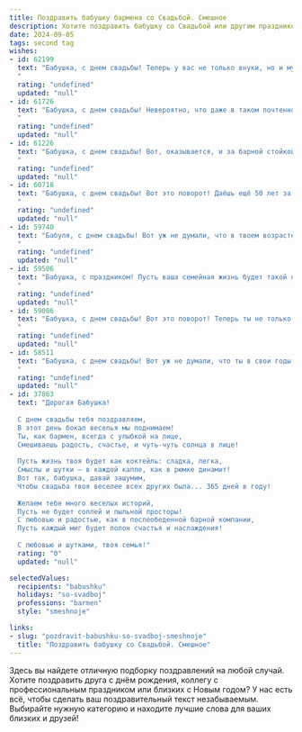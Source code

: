 ```yaml
---
title: Поздравить бабушку бармена со Свадьбой. Смешное
description: Хотите поздравить бабушку со Свадьбой или другим праздником? Наш ИИ создаст незабываемое поздравление, а вы обязательно выделитесь среди других.  
date: 2024-09-05
tags: second tag
wishes:
- id: 62199
  text: "Бабушка, с днем свадьбы! Теперь у вас не только внуки, но и муж по новой! Надеюсь, за барной стойкой он будет не хуже, чем за рулем тачки. 😉🥂
  "
  rating: "undefined"
  updated: "null"
- id: 61726
  text: "Бабушка, с днем свадьбы! Невероятно, что даже в таком почтенном возрасте ты решила связать себя узами брака! Теперь у тебя будет не только внук, но и муж, который будет носить тебе тапочки и готовить завтрак!)) Желаем вам обоим сладкой жизни и... ну, ты понимаешь 😉!
  "
  rating: "undefined"
  updated: "null"
- id: 61226
  text: "Бабушка, с днем свадьбы! Вот, оказывается, и за барной стойкой можно найти свою вторую половинку!  Желаем вам, чтобы жизнь была такой же яркой и искрящейся, как коктейли, которые вы смешиваете! 🥂🍾
  "
  rating: "undefined"
  updated: "null"
- id: 60718
  text: "Бабушка, с днем свадьбы! Вот это поворот! Даёшь ещё 50 лет за стойкой, но уже не с коктейлями, а с внуками! 😉🍹🎉
  "
  rating: "undefined"
  updated: "null"
- id: 59740
  text: "Бабуля, с днем свадьбы! Вот уж не думали, что в твоем возрасте еще найдется смельчак, кто решится на такое!  😜🥂  Пусть этот союз будет таким же бодрящим, как твои фирменные коктейли за барной стойкой! 😄
  "
  rating: "undefined"
  updated: "null"
- id: 59506
  text: "Бабушка, с праздником! Пусть ваша семейная жизнь будет такой же насыщенной и искрометной, как коктейль, который ты можешь смешать в одно мгновение!  🥂😁
  "
  rating: "undefined"
  updated: "null"
- id: 59006
  text: "Бабушка, с днем свадьбы! Вот это поворот! Теперь ты не только бабушка, но и молодая жена! Желаем, чтобы ваш бар был всегда полон гостей, а коктейли – не менее крепкими, чем ваши нервы! 😉
  "
  rating: "undefined"
  updated: "null"
- id: 58511
  text: "Бабушка, с днем свадьбы! Вот уж не думали, что ты в свои годы еще замуж выйдешь! Но мы рады, что ты нашла свое счастье, пусть даже в лице опытного бармена! 😉 Будьте счастливы! 🥂
  "
  rating: "undefined"
  updated: "null"
- id: 37863
  text: "Дорогая Бабушка!
  
  С днем свадьбы тебя поздравляем,
  В этот день бокал веселья мы поднимаем!
  Ты, как бармен, всегда с улыбкой на лице,
  Смешиваешь радость, счастье, и чуть-чуть солнца в лице!
  
  Пусть жизнь твоя будет как коктейль: сладка, легка,
  Смыслы и шутки – в каждой капле, как в рюмке динамит!
  Вот так, бабушка, давай зашумим,
  Чтобы свадьба твоя веселее всех других была... 365 дней в году!
  
  Желаем тебе много веселых историй,
  Пусть не будет соплей и пыльной просторы!
  С любовью и радостью, как в послеобеденной барной компании,
  Пусть каждый миг будет полон счастья и наслаждения!
  
  С любовью и шутками, твоя семья!"
  rating: "0"
  updated: "null"

selectedValues:
  recipients: "babushku"
  holidays: "so-svadboj"
  professions: "barmen"
  style: "smeshnoje"

links:
- slug: "pozdravit-babushku-so-svadboj-smeshnoje"
  title: "Поздравить бабушку со Свадьбой. Смешное"
---
```


Здесь вы найдете отличную подборку поздравлений на любой случай. 
Хотите поздравить друга с днём рождения, коллегу с профессиональным праздником или близких с Новым годом? У нас есть всё, чтобы сделать ваш поздравительный текст незабываемым. Выбирайте нужную категорию и находите лучшие слова для ваших близких и друзей!
